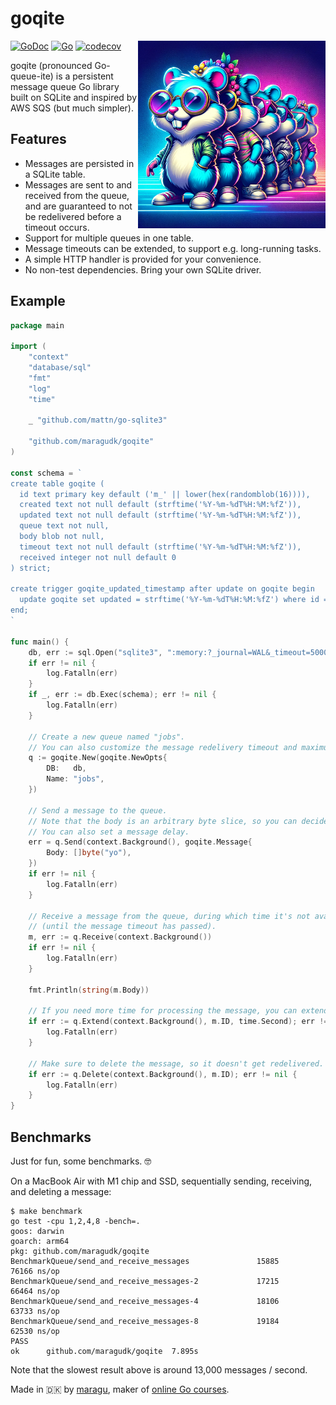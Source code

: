 # goqite

<img src="docs/logo.png" alt="Logo" width="300" align="right">

[![GoDoc](https://pkg.go.dev/badge/github.com/maragudk/goqite)](https://pkg.go.dev/github.com/maragudk/goqite)
[![Go](https://github.com/maragudk/goqite/actions/workflows/ci.yml/badge.svg)](https://github.com/maragudk/goqite/actions/workflows/ci.yml)
[![codecov](https://codecov.io/gh/maragudk/goqite/graph/badge.svg?token=DxGkk2lLHF)](https://codecov.io/gh/maragudk/goqite)

goqite (pronounced Go-queue-ite) is a persistent message queue Go library built on SQLite and inspired by AWS SQS (but much simpler).

## Features

- Messages are persisted in a SQLite table.
- Messages are sent to and received from the queue, and are guaranteed to not be redelivered before a timeout occurs.
- Support for multiple queues in one table.
- Message timeouts can be extended, to support e.g. long-running tasks.
- A simple HTTP handler is provided for your convenience.
- No non-test dependencies. Bring your own SQLite driver.

## Example

```go
package main

import (
	"context"
	"database/sql"
	"fmt"
	"log"
	"time"

	_ "github.com/mattn/go-sqlite3"

	"github.com/maragudk/goqite"
)

const schema = `
create table goqite (
  id text primary key default ('m_' || lower(hex(randomblob(16)))),
  created text not null default (strftime('%Y-%m-%dT%H:%M:%fZ')),
  updated text not null default (strftime('%Y-%m-%dT%H:%M:%fZ')),
  queue text not null,
  body blob not null,
  timeout text not null default (strftime('%Y-%m-%dT%H:%M:%fZ')),
  received integer not null default 0
) strict;

create trigger goqite_updated_timestamp after update on goqite begin
  update goqite set updated = strftime('%Y-%m-%dT%H:%M:%fZ') where id = old.id;
end;
`

func main() {
	db, err := sql.Open("sqlite3", ":memory:?_journal=WAL&_timeout=5000&_fk=true")
	if err != nil {
		log.Fatalln(err)
	}
	if _, err := db.Exec(schema); err != nil {
		log.Fatalln(err)
	}

	// Create a new queue named "jobs".
	// You can also customize the message redelivery timeout and maximum receive count, but here, we use the defaults.
	q := goqite.New(goqite.NewOpts{
		DB:   db,
		Name: "jobs",
	})

	// Send a message to the queue.
	// Note that the body is an arbitrary byte slice, so you can decide what kind of payload you have.
	// You can also set a message delay.
	err = q.Send(context.Background(), goqite.Message{
		Body: []byte("yo"),
	})
	if err != nil {
		log.Fatalln(err)
	}

	// Receive a message from the queue, during which time it's not available to other consumers
	// (until the message timeout has passed).
	m, err := q.Receive(context.Background())
	if err != nil {
		log.Fatalln(err)
	}

	fmt.Println(string(m.Body))

	// If you need more time for processing the message, you can extend the message timeout as many times as you want.
	if err := q.Extend(context.Background(), m.ID, time.Second); err != nil {
		log.Fatalln(err)
	}

	// Make sure to delete the message, so it doesn't get redelivered.
	if err := q.Delete(context.Background(), m.ID); err != nil {
		log.Fatalln(err)
	}
}
```

## Benchmarks

Just for fun, some benchmarks. 🤓

On a MacBook Air with M1 chip and SSD, sequentially sending, receiving, and deleting a message:

```shell
$ make benchmark
go test -cpu 1,2,4,8 -bench=.
goos: darwin
goarch: arm64
pkg: github.com/maragudk/goqite
BenchmarkQueue/send_and_receive_messages           	   15885	     76166 ns/op
BenchmarkQueue/send_and_receive_messages-2         	   17215	     66464 ns/op
BenchmarkQueue/send_and_receive_messages-4         	   18106	     63733 ns/op
BenchmarkQueue/send_and_receive_messages-8         	   19184	     62530 ns/op
PASS
ok  	github.com/maragudk/goqite	7.895s
```

Note that the slowest result above is around 13,000 messages / second.

Made in 🇩🇰 by [maragu](https://www.maragu.dk/), maker of [online Go courses](https://www.golang.dk/).
